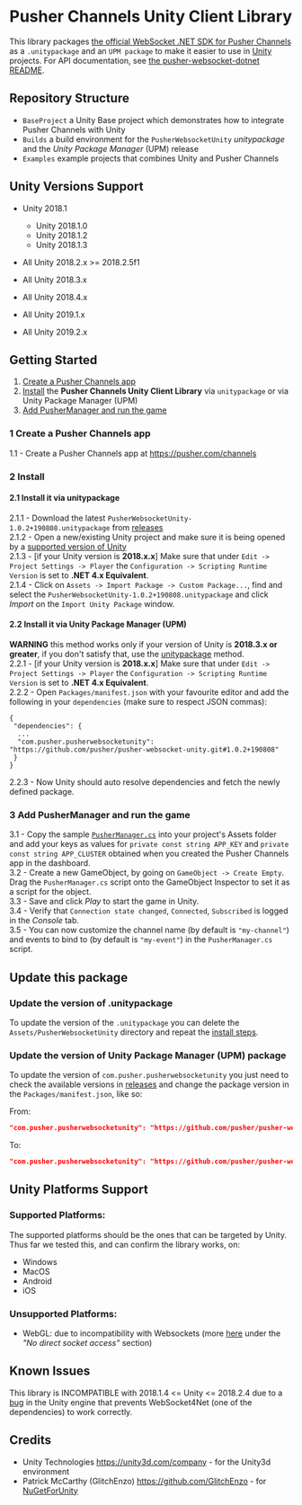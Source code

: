 # Pusher Channels Unity Client Library

This library packages [the official WebSocket .NET SDK for Pusher Channels](https://github.com/pusher/pusher-websocket-dotnet) as a `.unitypackage` and an `UPM package` to make it easier to use in [Unity](https://unity.com/) projects. For API documentation, see [the pusher-websocket-dotnet README](https://github.com/pusher/pusher-websocket-dotnet).

## Repository Structure
-  `BaseProject` a Unity Base project which demonstrates how to integrate Pusher Channels with Unity
-  `Builds` a build environment for the `PusherWebsocketUnity` _unitypackage_ and the _Unity Package Manager_ (UPM) release
-  `Examples` example projects that combines Unity and Pusher Channels

## Unity Versions Support
- Unity 2018.1
  - Unity 2018.1.0
  - Unity 2018.1.2
  - Unity 2018.1.3

- All Unity 2018.2.x >= 2018.2.5f1

- All Unity 2018.3.x

- All Unity 2018.4.x

- All Unity 2019.1.x

- All Unity 2019.2.x

## Getting Started
1. [Create a Pusher Channels app](#1-create-a-pusher-channels-app)
2. [Install](#2-install) the **Pusher Channels Unity Client Library** via `unitypackage` or via Unity Package Manager (UPM)
3. [Add PusherManager and run the game](#3-add-pushermanager-and-run-the-game)

### 1 Create a Pusher Channels app
1.1 - Create a Pusher Channels app at https://pusher.com/channels

### 2 Install
#### 2.1 Install it via unitypackage
2.1.1 - Download the latest `PusherWebsocketUnity-1.0.2+190808.unitypackage` from [releases](/../../releases)<br>
2.1.2 - Open a new/existing Unity project and make sure it is being opened by a [supported version of Unity](#unity-versions-support)<br>
2.1.3 - [if your Unity version is **2018.x.x**] Make sure that under `Edit -> Project Settings -> Player` the `Configuration -> Scripting Runtime Version` is set to **.NET 4.x Equivalent**.<br>
2.1.4 - Click on `Assets -> Import Package -> Custom Package...`, find and select the `PusherWebsocketUnity-1.0.2+190808.unitypackage` and click *Import* on the `Import Unity Package` window.<br>

#### 2.2 Install it via Unity Package Manager (UPM)
**WARNING** this method works only if your version of Unity is **2018.3.x or greater**, if you don't satisfy that, use the [unitypackage](#2-install) method.<br>
2.2.1 - [if your Unity version is **2018.x.x**] Make sure that under `Edit -> Project Settings -> Player` the `Configuration -> Scripting Runtime Version` is set to **.NET 4.x Equivalent**.<br>
2.2.2 - Open `Packages/manifest.json` with your favourite editor and add the following in your `dependencies` (make sure to respect JSON commas):
```
{
 "dependencies": {
  ...
  "com.pusher.pusherwebsocketunity": "https://github.com/pusher/pusher-websocket-unity.git#1.0.2+190808"
 }
}
```
2.2.3 - Now Unity should auto resolve dependencies and fetch the newly defined package.

### 3 Add PusherManager and run the game
3.1 - Copy the sample [`PusherManager.cs`](BaseProject/Assets/PusherManager.cs) into your project's Assets folder and add your keys as values for `private const string APP_KEY` and `private const string APP_CLUSTER` obtained when you created the Pusher Channels app in the dashboard.<br>
3.2 - Create a new GameObject, by going on `GameObject -> Create Empty`. Drag the `PusherManager.cs` script onto the GameObject Inspector to set it as a script for the object.<br>
3.3 - Save and click *Play* to start the game in Unity.<br>
3.4 - Verify that `Connection state changed`, `Connected`, `Subscribed` is logged in the *Console* tab.<br>
3.5 - You can now customize the channel name (by default is `"my-channel"`) and events to bind to (by default is `"my-event"`) in the `PusherManager.cs` script.

## Update this package
### Update the version of .unitypackage
To update the version of the `.unitypackage` you can delete the `Assets/PusherWebsocketUnity` directory and repeat the [install steps](#2-install).

### Update the version of Unity Package Manager (UPM) package
To update the version of `com.pusher.pusherwebsocketunity` you just need to check the available versions in [releases](/../../releases) and change the package version in the `Packages/manifest.json`, like so:

From:
```json
"com.pusher.pusherwebsocketunity": "https://github.com/pusher/pusher-websocket-unity.git#0.0.0+000000"
```
To:
```json
"com.pusher.pusherwebsocketunity": "https://github.com/pusher/pusher-websocket-unity.git#1.0.2+190808"
```

## Unity Platforms Support

### Supported Platforms:
The supported platforms should be the ones that can be targeted by Unity.
Thus far we tested this, and can confirm the library works, on:
- Windows
- MacOS
- Android
- iOS

### Unsupported Platforms:
- WebGL: due to incompatibility with Websockets (more [here](https://docs.unity3d.com/Manual/webgl-networking.html) under the _"No direct socket access"_ section)

<!--
### Update the Package
TODO

### Build
TODO
-->

## Known Issues
This library is INCOMPATIBLE with 2018.1.4 <= Unity <= 2018.2.4 due to
a [bug](https://issuetracker.unity3d.com/issues/opened-event-of-a-websocket4net-dot-websocket-does-not-get-called-when-opening-a-web-socket)
in the Unity engine that prevents WebSocket4Net (one of the dependencies) to work correctly.

## Credits
- Unity Technologies https://unity3d.com/company - for the Unity3d environment
- Patrick McCarthy (GlitchEnzo) https://github.com/GlitchEnzo - for [NuGetForUnity](https://github.com/GlitchEnzo/NuGetForUnity)
